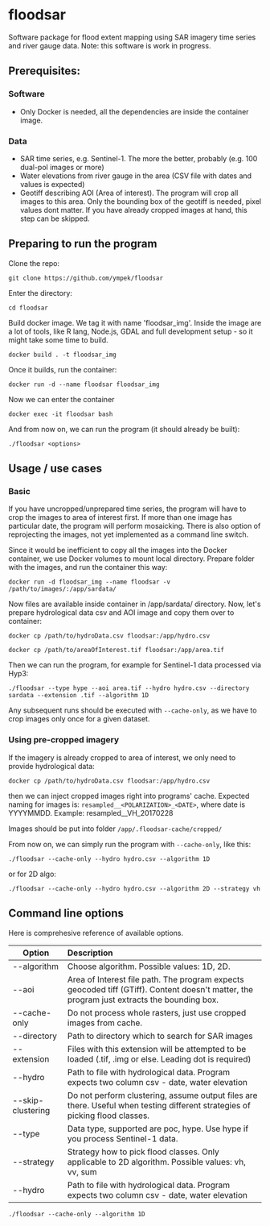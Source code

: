 # floodsar

Software package for flood extent mapping using SAR imagery time series and river gauge data. Note: this software is work in progress.

## Prerequisites:

### Software
* Only Docker is needed, all the dependencies are inside 
the container image.

### Data
* SAR time series, e.g. Sentinel-1. The more the better, probably (e.g. 100 dual-pol images or more)
* Water elevations from river gauge in the area (CSV file with dates and values is expected)
* Geotiff describing AOI (Area of interest). The program will crop all images to this area. Only the bounding box of the geotiff is needed, pixel values dont matter. If you have already cropped images at hand, this step can be skipped.

## Preparing to run the program

Clone the repo:

```git clone https://github.com/ympek/floodsar```

Enter the directory:

```cd floodsar```

Build docker image. We tag it with name 'floodsar_img'. Inside the image are a lot of tools, like R lang, Node.js, GDAL and full development setup - so it might take some time to build.

```docker build . -t floodsar_img```

Once it builds, run the container:

```docker run -d --name floodsar floodsar_img```

Now we can enter the container

```docker exec -it floodsar bash```

And from now on, we can run the program (it should already be built):

```./floodsar <options>```

## Usage / use cases

### Basic

If you have uncropped/unprepared time series, the program will have to crop the images to area of interest first. If more than one image has particular date, the program will perform mosaicking. There is also option of reprojecting the images, not yet implemented as a command line switch.

Since it would be inefficient to copy all the images into the Docker container, we use Docker volumes to mount local directory. Prepare folder with the images, and run the container this way:

```docker run -d floodsar_img --name floodsar -v /path/to/images/:/app/sardata/```

Now files are available inside container in /app/sardata/ directory. Now, let's prepare hydrological data csv and AOI image and copy them over to container:

```docker cp /path/to/hydroData.csv floodsar:/app/hydro.csv```

```docker cp /path/to/areaOfInterest.tif floodsar:/app/area.tif```

Then we can run the program, for example for Sentinel-1 data processed via Hyp3:

```
./floodsar --type hype --aoi area.tif --hydro hydro.csv --directory sardata --extension .tif --algorithm 1D
```

Any subsequent runs should be executed with `--cache-only`, as we have to crop images only once for a given dataset.

### Using pre-cropped imagery

If the imagery is already cropped to area of interest, we only need to provide hydrological data:

```docker cp /path/to/hydroData.csv floodsar:/app/hydro.csv```

then we can inject cropped images right into programs' cache. Expected naming for images is:
`resampled__<POLARIZATION>_<DATE>`, where date is YYYYMMDD. Example: resampled__VH_20170228

Images should be put into folder `/app/.floodsar-cache/cropped/`

From now on, we can simply run the program with `--cache-only`, like this:

```
./floodsar --cache-only --hydro hydro.csv --algorithm 1D
```

or for 2D algo:

```
./floodsar --cache-only --hydro hydro.csv --algorithm 2D --strategy vh
```

## Command line options

Here is comprehesive reference of available options.

| Option       |      Description      | 
|-------------|:-------------|
| --algorithm |  Choose algorithm. Possible values: 1D, 2D. |
| --aoi | Area of Interest file path. The program expects geocoded tiff (GTiff). Content doesn't matter, the program just extracts the bounding box.
| --cache-only |    Do not process whole rasters, just use cropped images from cache.   |
| --directory | Path to directory which to search for SAR images |
| --extension | Files with this extension will be attempted to be loaded (.tif, .img or else. Leading dot is required) |
| --hydro | Path to file with hydrological data. Program expects two column csv - date, water elevation   |
| --skip-clustering |    Do not perform clustering, assume output files are there. Useful when testing different strategies of picking flood classes.   |
| --type | Data type, supported are poc, hype. Use hype if you process Sentinel-1 data. |
| --strategy | Strategy how to pick flood classes. Only applicable to 2D algorithm. Possible values: vh, vv, sum |
| --hydro | Path to file with hydrological data. Program expects two column csv - date, water elevation   |

```
./floodsar --cache-only --algorithm 1D
```
